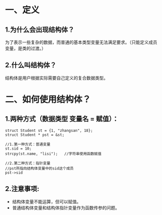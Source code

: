 # 一、定义

## 1.为什么会出现结构体？
为了表示一些复杂的数据，而普通的基本类型变量无法满足要求。（只能定义成员变量，是类的过渡。）

## 2.什么叫结构体？
结构体是用户根据实际需要自己定义的复合数据类型。

# 二、如何使用结构体？

## 1.两种方式（数据类型 变量名 = 赋值）：

    struct Student st = {1, "zhangsan", 18};
    struct Student * pst = &st;

    //1.第一种方式：普通变量
    st.sid = 10;
    strcpy(st.name, "lisi");   //字符串使用函数赋值

    //2.第二种方式：指针变量
    //pst所指向结构体变量中的sid这个成员
    pst->sid

## 2.注意事项:
- 结构体变量不能运算，但可以赋值。
- 普通结构体变量和结构体指针变量作为函数传参的问题。